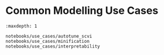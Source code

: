 # Common Modelling Use Cases

```{toctree}
:maxdepth: 1

notebooks/use_cases/autotune_scvi
notebooks/use_cases/minification
notebooks/use_cases/interpretability
```
